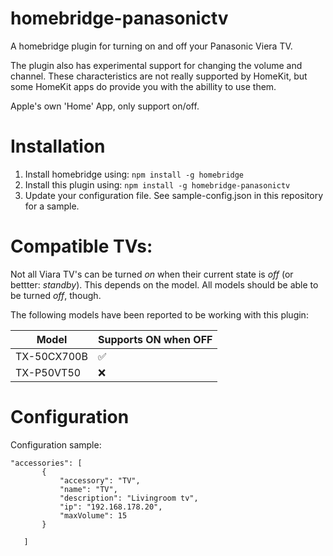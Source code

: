 # homebridge-panasonictv

A homebridge plugin for turning on and off your Panasonic Viera TV. 

The plugin also has experimental support for changing the volume and channel. These characteristics are not really supported by HomeKit, but some HomeKit apps do provide you with the abillity to use them.

Apple's own 'Home' App, only support on/off. 

# Installation

1. Install homebridge using: `npm install -g homebridge`
2. Install this plugin using: `npm install -g homebridge-panasonictv`
3. Update your configuration file. See sample-config.json in this repository for a sample. 

# Compatible TVs:

Not all Viara TV's can be turned *on* when their current state is *off* (or bettter: *standby*). This depends on the model. All models should be able to be turned *off*, though.

The following models have been reported to be working with this plugin:

| Model | Supports ON when OFF |
| --- | --- |
| TX-50CX700B | :white_check_mark: |
| TX-P50VT50 | :x: |

# Configuration

Configuration sample:

 ```
"accessories": [
        {
            "accessory": "TV",
            "name": "TV",
            "description": "Livingroom tv",
            "ip": "192.168.178.20",
            "maxVolume": 15
        }

    ]
```

